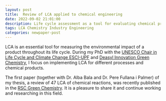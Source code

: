 ```yaml
---
layout: post
title:  Review of LCA applied to chemical engineering
date: 2022-09-02 21:01:00
description: Life cycle assessment as a tool for evaluating chemical processes at industrial scale - a review
tags: LCA Chemistry Industry Engineering
categories: newpaper-post
---
```

LCA is an essential tool for measuring the environmental impact of a product throughout its life cycle. During my PhD with the <a href="https://www.esci.upf.edu/en/unesco-chair-in-life-cycle-and-climate-change/catedra-introduction">UNESCO Chair in Life Cycle and Climate Change ESCI-UPF</a> and <a href="https://deasyl.com/">Deasyl Innovation Green Chemistry</a>, I focus on implementing LCA for different processes and chemical products.

The first paper (together with Dr. Alba Bala and Dr. Pere Fullana i Palmer) of my thesis, a review of 47 LCA of chemical reactions, was recently published in the <a href="https://pubs.rsc.org/en/content/articlelanding/2022/gc/d2gc02089k/unauth">RSC Green Chemistry</a>. It is a pleasure to share it and continue working and researching in this field.
